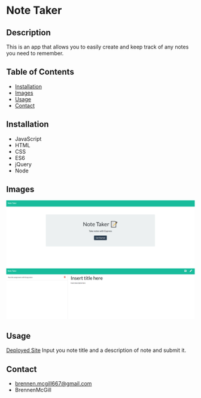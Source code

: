 # Note Taker

## Description 

This is an app that allows you to easily create and keep track of any notes you need to remember.

## Table of Contents

* [Installation](#installation)
* [Images](#images)
* [Usage](#usage)
* [Contact](#contact)

## Installation

* JavaScript
* HTML
* CSS
* ES6
* jQuery
* Node

## Images 

![Front page](https://raw.githubusercontent.com/BrennenMcGill/Note-Taker/master/app/public/assets/images/Image%20of%20index.PNG)
![Notes page](https://raw.githubusercontent.com/BrennenMcGill/Note-Taker/master/app/public/assets/images/Image%20of%20notes.PNG)

## Usage 

[Deployed Site](https://note-taker-brennenmcgill.herokuapp.com/)
Input you note title and a description of note and submit it.
 
## Contact

* brennen.mcgill667@gmail.com
* BrennenMcGill
